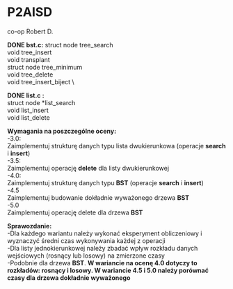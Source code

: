 # P2AISD
co-op Robert D.

**DONE bst.c:**
struct node tree_search \
void tree_insert \
void transplant \
struct node tree_minimum \
void tree_delete \
void tree_insert_biject \

**DONE list.c :**\
struct node *list_search \
void list_insert \
void list_delete

**Wymagania na poszczególne oceny:**\
-3.0: \
Zaimplementuj strukturę danych typu lista dwukierunkowa (operacje **search** i **insert**) \
-3.5: \
Zaimplementuj operację **delete** dla listy dwukierunkowej\
-4.0: \
Zaimplementuj strukturę danych typu **BST** (operacje **search** i **insert**) \
-4.5\
Zaimplementuj budowanie dokładnie wyważonego drzewa **BST** \
-5.0 \
Zaimplementuj operację delete dla drzewa **BST**

**Sprawozdanie:** \
-Dla każdego wariantu należy wykonać eksperyment obliczeniowy i wyznaczyć średni czas wykonywania każdej z operacji \
-Dla listy jednokierunkowej należy zbadać wpływ rozkładu danych wejściowych (rosnący lub losowy) na zmierzone czasy \
-Podobnie dla drzewa **BST**. **W wariancie na ocenę 4.0 dotyczy to rozkładów: rosnący i losowy. W wariancie 4.5 i 5.0 
należy porównać czasy dla drzewa dokładnie wyważonego** 





